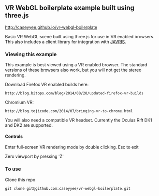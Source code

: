 ## VR WebGL boilerplate example built using three.js

http://caseyyee.github.io/vr-webgl-boilerplate

Basic VR WebGL scene built using three.js for use in VR enabled browsers.  This also includes a client library for integration with  [JAVRIS](https://github.com/potch/JAVRIS "JAVRIS").

### Viewing this example

This example is best viewed using a VR enabled browser.   The standard versions of these browsers also work, but you will not get the stereo rendering.

Download Firefox VR enabled builds here:
```
http://blog.bitops.com/blog/2014/08/20/updated-firefox-vr-builds
```
Chromium VR:

```
http://blog.tojicode.com/2014/07/bringing-vr-to-chrome.html
```

You will also need a compatible VR headset.  Currently the Oculus Rift DK1 and DK2 are supported.

#### Controls
Enter full-screen VR rendering mode by double clicking.
Esc to exit

Zero viewport by pressing 'Z'


### To use 
Clone this repo 
```
git clone git@github.com:caseyyee/vr-webgl-boilerplate.git
``` 


